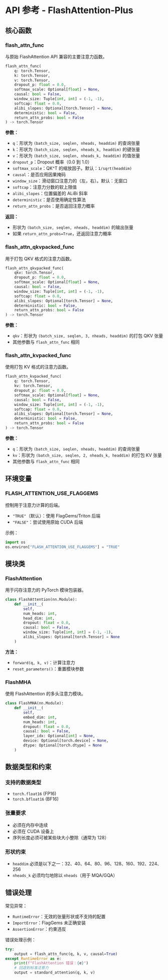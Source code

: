 # API 参考 - FlashAttention-Plus

## 核心函数

### flash_attn_func

与原始 FlashAttention API 兼容的主要注意力函数。

```python
flash_attn_func(
    q: torch.Tensor,
    k: torch.Tensor, 
    v: torch.Tensor,
    dropout_p: float = 0.0,
    softmax_scale: Optional[float] = None,
    causal: bool = False,
    window_size: Tuple[int, int] = (-1, -1),
    softcap: float = 0.0,
    alibi_slopes: Optional[torch.Tensor] = None,
    deterministic: bool = False,
    return_attn_probs: bool = False
) -> torch.Tensor
```

**参数：**
- `q`：形状为 `(batch_size, seqlen, nheads, headdim)` 的查询张量
- `k`：形状为 `(batch_size, seqlen, nheads_k, headdim)` 的键张量
- `v`：形状为 `(batch_size, seqlen, nheads_k, headdim)` 的值张量
- `dropout_p`：Dropout 概率（0.0 到 1.0）
- `softmax_scale`：QK^T 的缩放因子。默认：`1/sqrt(headdim)`
- `causal`：是否应用因果掩码
- `window_size`：滑动窗口注意力的（左，右）。默认：无窗口
- `softcap`：注意力分数的软上限值
- `alibi_slopes`：位置偏差的 ALiBi 斜率
- `deterministic`：是否使用确定性算法
- `return_attn_probs`：是否返回注意力概率

**返回：**
- 形状为 `(batch_size, seqlen, nheads, headdim)` 的输出张量
- 如果 `return_attn_probs=True`，还返回注意力概率

### flash_attn_qkvpacked_func

用于打包 QKV 格式的注意力函数。

```python
flash_attn_qkvpacked_func(
    qkv: torch.Tensor,
    dropout_p: float = 0.0,
    softmax_scale: Optional[float] = None,
    causal: bool = False,
    window_size: Tuple[int, int] = (-1, -1),
    softcap: float = 0.0,
    alibi_slopes: Optional[torch.Tensor] = None,
    deterministic: bool = False,
    return_attn_probs: bool = False
) -> torch.Tensor
```

**参数：**
- `qkv`：形状为 `(batch_size, seqlen, 3, nheads, headdim)` 的打包 QKV 张量
- 其他参数与 `flash_attn_func` 相同

### flash_attn_kvpacked_func

使用打包 KV 格式的注意力函数。

```python
flash_attn_kvpacked_func(
    q: torch.Tensor,
    kv: torch.Tensor,
    dropout_p: float = 0.0,
    softmax_scale: Optional[float] = None,
    causal: bool = False,
    window_size: Tuple[int, int] = (-1, -1),
    softcap: float = 0.0,
    alibi_slopes: Optional[torch.Tensor] = None,
    deterministic: bool = False,
    return_attn_probs: bool = False
) -> torch.Tensor
```

**参数：**
- `q`：形状为 `(batch_size, seqlen, nheads, headdim)` 的查询张量
- `kv`：形状为 `(batch_size, seqlen, 2, nheads_k, headdim)` 的打包 KV 张量
- 其他参数与 `flash_attn_func` 相同

## 环境变量

### FLASH_ATTENTION_USE_FLAGGEMS

控制用于注意力计算的后端。

- `"TRUE"`（默认）：使用 FlagGems/Triton 后端
- `"FALSE"`：尝试使用原始 CUDA 后端

示例：
```python
import os
os.environ["FLASH_ATTENTION_USE_FLAGGEMS"] = "TRUE"
```

## 模块类

### FlashAttention

用于闪存注意力的 PyTorch 模块包装器。

```python
class FlashAttention(nn.Module):
    def __init__(
        self,
        num_heads: int,
        head_dim: int,
        dropout: float = 0.0,
        causal: bool = False,
        window_size: Tuple[int, int] = (-1, -1),
        alibi_slopes: Optional[torch.Tensor] = None
    )
```

**方法：**
- `forward(q, k, v)`：计算注意力
- `reset_parameters()`：重置模块参数

### FlashMHA

使用 FlashAttention 的多头注意力模块。

```python
class FlashMHA(nn.Module):
    def __init__(
        self,
        embed_dim: int,
        num_heads: int,
        dropout: float = 0.0,
        causal: bool = False,
        layer_idx: Optional[int] = None,
        device: Optional[torch.device] = None,
        dtype: Optional[torch.dtype] = None
    )
```

## 数据类型和约束

### 支持的数据类型
- `torch.float16` (FP16)
- `torch.bfloat16` (BF16)

### 张量要求
- 必须在内存中连续
- 必须在 CUDA 设备上
- 序列长度必须可被某些块大小整除（通常为 128）

### 形状约束
- `headdim` 必须是以下之一：32、40、64、80、96、128、160、192、224、256
- `nheads_k` 必须均匀地除以 `nheads`（用于 MQA/GQA）

## 错误处理

常见异常：
- `RuntimeError`：无效的张量形状或不支持的配置
- `ImportError`：FlagGems 未正确安装
- `AssertionError`：约束违反

错误处理示例：
```python
try:
    output = flash_attn_func(q, k, v, causal=True)
except RuntimeError as e:
    print(f"FlashAttention 错误：{e}")
    # 回退到标准注意力
    output = standard_attention(q, k, v)
```